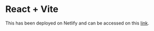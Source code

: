 # React + Vite

This has been deployed on Netlify and can be accessed on this [link](https://main--manuellanada-chess-vite.netlify.app/).
